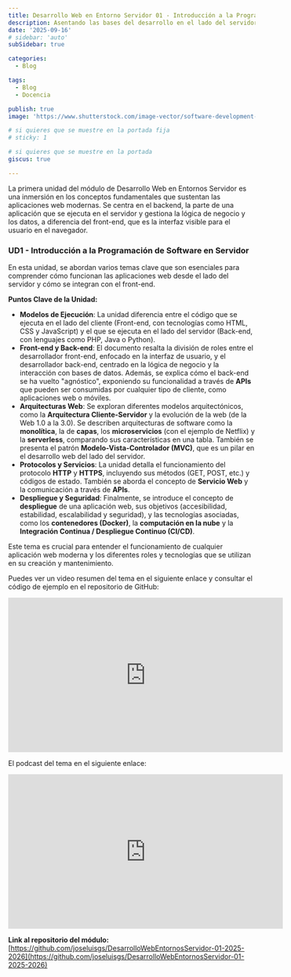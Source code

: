 ```yaml
---
title: Desarrollo Web en Entorno Servidor 01 - Introducción a la Programación de Software en Servidor
description: Asentando las bases del desarrollo en el lado del servidor
date: '2025-09-16'
# sidebar: 'auto'
subSidebar: true

categories:
  - Blog

tags:
  - Blog
  - Docencia

publish: true
image: 'https://www.shutterstock.com/image-vector/software-development-coding-process-concept-600nw-1396210841.jpg'

# si quieres que se muestre en la portada fija
# sticky: 1

# si quieres que se muestre en la portada
giscus: true 

---
```

La primera unidad del módulo de Desarrollo Web en Entornos Servidor es una inmersión en los conceptos fundamentales que sustentan las aplicaciones web modernas. Se centra en el backend, la parte de una aplicación que se ejecuta en el servidor y gestiona la lógica de negocio y los datos, a diferencia del front-end, que es la interfaz visible para el usuario en el navegador.
<!-- more -->

### **UD1 - Introducción a la Programación de Software en Servidor**

En esta unidad, se abordan varios temas clave que son esenciales para comprender cómo funcionan las aplicaciones web desde el lado del servidor y cómo se integran con el front-end. 

**Puntos Clave de la Unidad:**

  * **Modelos de Ejecución**: La unidad diferencia entre el código que se ejecuta en el lado del cliente (Front-end, con tecnologías como HTML, CSS y JavaScript) y el que se ejecuta en el lado del servidor (Back-end, con lenguajes como PHP, Java o Python).
  * **Front-end y Back-end**: El documento resalta la división de roles entre el desarrollador front-end, enfocado en la interfaz de usuario, y el desarrollador back-end, centrado en la lógica de negocio y la interacción con bases de datos. Además, se explica cómo el back-end se ha vuelto "agnóstico", exponiendo su funcionalidad a través de **APIs** que pueden ser consumidas por cualquier tipo de cliente, como aplicaciones web o móviles.
  * **Arquitecturas Web**: Se exploran diferentes modelos arquitectónicos, como la **Arquitectura Cliente-Servidor** y la evolución de la web (de la Web 1.0 a la 3.0). Se describen arquitecturas de software como la **monolítica**, la de **capas**, los **microservicios** (con el ejemplo de Netflix) y la **serverless**, comparando sus características en una tabla. También se presenta el patrón **Modelo-Vista-Controlador (MVC)**, que es un pilar en el desarrollo web del lado del servidor.
  * **Protocolos y Servicios**: La unidad detalla el funcionamiento del protocolo **HTTP** y **HTTPS**, incluyendo sus métodos (GET, POST, etc.) y códigos de estado. También se aborda el concepto de **Servicio Web** y la comunicación a través de **APIs**.
  * **Despliegue y Seguridad**: Finalmente, se introduce el concepto de **despliegue** de una aplicación web, sus objetivos (accesibilidad, estabilidad, escalabilidad y seguridad), y las tecnologías asociadas, como los **contenedores (Docker)**, la **computación en la nube** y la **Integración Continua / Despliegue Continuo (CI/CD)**.

Este tema es crucial para entender el funcionamiento de cualquier aplicación web moderna y los diferentes roles y tecnologías que se utilizan en su creación y mantenimiento.

Puedes ver un video resumen del tema en el siguiente enlace y consultar el código de ejemplo en el repositorio de GitHub:

<p style="text-align:center;">
<iframe width="560" height="315" src="https://www.youtube.com/embed/8hMghl24sP8" frameborder="0" allowfullscreen></iframe>
</p>

El podcast del tema en el siguiente enlace:

<p style="text-align:center;">
<iframe width="560" height="315" src="https://www.youtube.com/embed/SJaedJqq8pE?si=3l_nlNvB4ekchZLX" frameborder="0" allowfullscreen></iframe>
</p>

**Link al repositorio del módulo:** [https://github.com/joseluisgs/DesarrolloWebEntornosServidor-01-2025-2026](https://github.com/joseluisgs/DesarrolloWebEntornosServidor-01-2025-2026)
